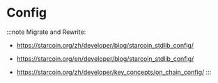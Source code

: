 # Config

:::note
Migrate and Rewrite:

* https://starcoin.org/zh/developer/blog/starcoin_stdlib_config/
* https://starcoin.org/en/developer/blog/starcoin_stdlib_config/

* https://starcoin.org/zh/developer/key_concepts/on_chain_config/
:::